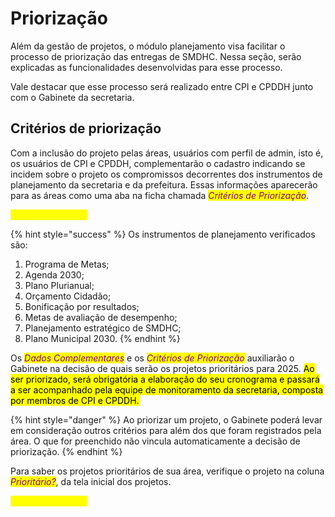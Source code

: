 # Priorização

Além da gestão de projetos, o módulo planejamento visa facilitar o processo de priorização das entregas de SMDHC. Nessa seção, serão explicadas as funcionalidades desenvolvidas para esse processo.&#x20;

Vale destacar que esse processo será realizado entre CPI e CPDDH junto com o Gabinete da secretaria. &#x20;

## Critérios de priorização

Com a inclusão do projeto pelas áreas, usuários com perfil de admin, isto é, os usuários de CPI e CPDDH, complementarão o cadastro indicando se incidem sobre o projeto os compromissos decorrentes dos instrumentos de planejamento da secretaria e da prefeitura. Essas informações aparecerão para as áreas como uma aba na ficha chamada _<mark style="color:purple;">Critérios de Priorização</mark>_.

<mark style="color:yellow;">Imagem da página</mark>

{% hint style="success" %}
Os instrumentos de planejamento verificados são:&#x20;

1. Programa de Metas;&#x20;
2. Agenda 2030;&#x20;
3. Plano Plurianual;&#x20;
4. Orçamento Cidadão;&#x20;
5. Bonificação por resultados;&#x20;
6. Metas de avaliação de desempenho;&#x20;
7. Planejamento estratégico de SMDHC;
8. Plano Municipal 2030.&#x20;
{% endhint %}

Os _<mark style="color:purple;">Dados Complementares</mark>_ e os _<mark style="color:purple;">Critérios de Priorização</mark>_ auxiliarão o Gabinete na decisão de quais serão os projetos prioritários para 2025. <mark style="background-color:yellow;">Ao ser priorizado, será obrigatória a elaboração do seu cronograma e passará a ser acompanhado pela equipe de monitoramento da secretaria, composta por membros de CPI e CPDDH.</mark> &#x20;

{% hint style="danger" %}
Ao priorizar um projeto, o Gabinete poderá levar em consideração outros critérios para além dos que foram registrados pela área. O que for preenchido não vincula automaticamente a decisão de priorização.  &#x20;
{% endhint %}

Para saber os projetos prioritários de sua área, verifique o projeto na coluna _<mark style="color:purple;">Prioritário?</mark>_, da tela inicial dos projetos.&#x20;

<mark style="color:yellow;">Imagem da página</mark>

